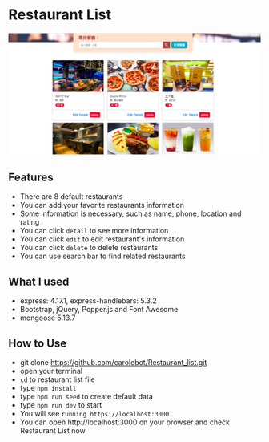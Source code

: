 # Restaurant List
![](./demo.png)

## Features
- There are 8 default restaurants
- You can add your favorite restaurants information
- Some information is necessary, such as name, phone, location and rating
- You can click `detail` to see more information
- You can click `edit` to edit restaurant's information 
- You can click `delete` to delete restaurants
- You can use search bar to find related restaurants

## What I used
- express: 4.17.1, express-handlebars: 5.3.2
- Bootstrap, jQuery, Popper.js and Font Awesome
- mongoose 5.13.7

## How to Use
- git clone https://github.com/carolebot/Restaurant_list.git
- open your terminal
- `cd` to restaurant list file
- type `npm install`
- type `npm run seed` to create default data
- type `npm run dev` to start 
- You will see `running https://localhost:3000` 
- You can open http://localhost:3000 on your browser and check Restaurant List now
